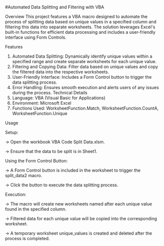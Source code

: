 #Automated Data Splitting and Filtering with VBA

Overview
This project features a VBA macro designed to automate the process of splitting data based on unique values in a specified column and filtering this data into separate worksheets. The solution leverages Excel's built-in functions for efficient data processing and includes a user-friendly interface using Form Controls.

Features
1. Automated Data Splitting: Dynamically identify unique values within a specified range and create separate worksheets for each unique value.
2. Filtering and Copying Data: Filter data based on unique values and copy the filtered data into the respective worksheets.
3. User-Friendly Interface: Includes a Form Control button to trigger the data splitting process.
4. Error Handling: Ensures smooth execution and alerts users of any issues during the process.
Technical Details
5. Language: VBA (Visual Basic for Applications)
6. Environment: Microsoft Excel
7. Functions Used: WorksheetFunction.Match, WorksheetFunction.CountA, WorksheetFunction.Unique

Usage

Setup:

-> Open the workbook VBA Code Split Data.xlsm.

-> Ensure that the data to be split is in Sheet1.

Using the Form Control Button:

-> A Form Control button is included in the worksheet to trigger the split_data2 macro.

-> Click the button to execute the data splitting process.

Execution:

-> The macro will create new worksheets named after each unique value found in the specified column.

-> Filtered data for each unique value will be copied into the corresponding worksheet.

-> A temporary worksheet unique_values is created and deleted after the process is completed.
